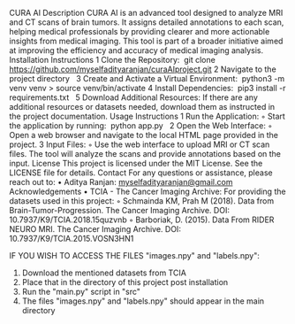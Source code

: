 CURA AI
Description
CURA AI is an advanced tool designed to analyze MRI and CT scans of brain tumors. It assigns detailed annotations to each scan, helping medical professionals by providing clearer and more actionable insights from medical imaging. This tool is part of a broader initiative aimed at improving the efficiency and accuracy of medical imaging analysis.
Installation Instructions
	1	Clone the Repository:  git clone https://github.com/myselfadityaranjan/curaAIproject.git
	2	Navigate to the project directory  
	3	Create and Activate a Virtual Environment:  python3 -m venv venv >	source venv/bin/activate
	4	Install Dependencies:  pip3 install -r requirements.txt  
	5	Download Additional Resources: If there are any additional resources or datasets needed, download them as instructed in the project documentation.
Usage Instructions
	1	Run the Application:
	◦	Start the application by running:  python app.py  
	2	Open the Web Interface:
	◦	Open a web browser and navigate to the local HTML page provided in the project. 
	3	Input Files:
	◦	Use the web interface to upload MRI or CT scan files. The tool will analyze the scans and provide annotations based on the input.
License
This project is licensed under the MIT License. See the LICENSE file for details.
Contact
For any questions or assistance, please reach out to:
	•	Aditya Ranjan: myselfadityaranjan@gmail.com
Acknowledgements
	•	TCIA - The Cancer Imaging Archive: For providing the datasets used in this project:
	◦	Schmainda KM, Prah M (2018). Data from Brain-Tumor-Progression. The Cancer Imaging Archive. DOI: 10.7937/K9/TCIA.2018.15quzvnb
	◦	Barboriak, D. (2015). Data From RIDER NEURO MRI. The Cancer Imaging Archive. DOI: 10.7937/K9/TCIA.2015.VOSN3HN1

 IF YOU WISH TO ACCESS THE FILES "images.npy" and "labels.npy":
1. Download the mentioned datasets from TCIA
2. Place that in the directory of this project post installation
3. Run the "main.py" script in "src"
4. The files "images.npy" and "labels.npy" should appear in the main directory
